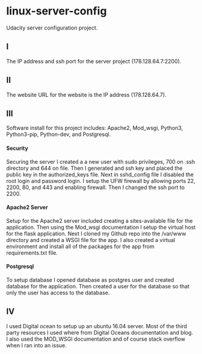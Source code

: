 # linux-server-config
Udacity server configuration project.

## I
The IP address and ssh port for the server project (178.128.64.7:2200).

## II
The website URL for the website is the IP address (178.128.64.7).

## III
Software install for this project includes: Apache2, Mod_wsgi, Python3, Python3-pip, Python-dev, and Postgresql.


#### Security
Securing the server I created a a new user with sudo privileges, 700 on .ssh directory and 644 on file. Then I generated and ssh key and placed the public key in the authorized_keys file. Next in sshd_config file I disabled the root login and password login. I setup the UFW firewall by allowing ports 22, 2200, 80, and 443 and enabling firewall. Then I changed the ssh port to 2200.

#### Apache2 Server
Setup for the Apache2 server included creating a sites-available file for the application. Then using the Mod_wsgi documentation I setup the virtual host for the flask application. Next I cloned my Github repo into the /var/www directory and created a WSGI file for the app. I also created a virtual environment and install all of the packages for the app from requirements.txt file. 

#### Postgresql
To setup database I opened database as postgres user and created database for the application. Then created a user for the database so that only the user has access to the database.

## IV
I used Digital ocean to setup up an ubuntu 16.04 server. Most of the third party resources I used where from Digital Oceans documentation and blog. I also used the  MOD_WSGI documentation and of course stack overflow when I ran into an issue.
